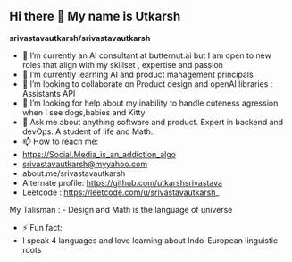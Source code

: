 ## Hi there 👋 My name is Utkarsh


**srivastavautkarsh/srivastavautkarsh** 

- 🔭 I’m currently an AI consultant at butternut.ai but I am open to new roles that align with my skillset , expertise and passion
- 🌱 I’m currently learning AI and product management principals
- 👯 I’m looking to collaborate on Product design and openAI libraries : Assistants API
- 🤔 I’m looking for help about my inability to handle cuteness agression when I see dogs,babies and Kitty
- 💬 Ask me about anything software and product. Expert in backend and devOps. A student of life and Math.
- 📫 How to reach me:
- https://Social.Media_is_an_addiction_algo
 - srivastavautkarsh@myyahoo.com
 - about.me/srivastavautkarsh
- Alternate profile: https://github.com/utkarshsrivastava
- Leetcode : https://leetcode.com/u/srivastavautkarsh_

My Talisman : - Design and Math is the language of universe
- ⚡ Fun fact: 
 - I speak 4 languages and love learning about Indo-European linguistic roots 
